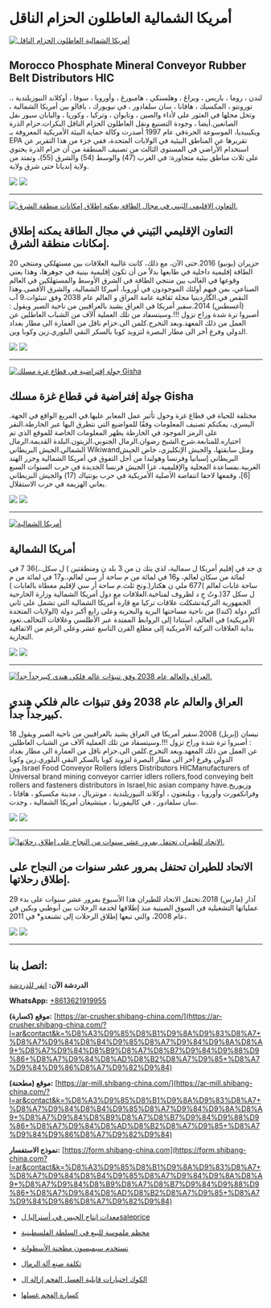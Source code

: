 # أمريكا الشمالية العاطلون الحزام الناقل

<a href="https://swt.shibang-china.com/?l=ar&img&k=%D8%A3%D9%85%D8%B1%D9%8A%D9%83%D8%A7+%D8%A7%D9%84%D8%B4%D9%85%D8%A7%D9%84%D9%8A%D8%A9+%D8%A7%D9%84%D8%B9%D8%A7%D8%B7%D9%84%D9%88%D9%86+%D8%A7%D9%84%D8%AD%D8%B2%D8%A7%D9%85+%D8%A7%D9%84%D9%86%D8%A7%D9%82%D9%84" target="_blank">![أمريكا الشمالية العاطلون الحزام الناقل](http://static.shibang-china.com/all-800x300/523.jpg)</a>

## Morocco Phosphate Mineral Conveyor Rubber Belt Distributors HIC
.لندن ، روما ، باريس ، وبراغ ، وهلسنكي ، هامبورغ ، وأوروبا ، سوفا ، أوكلاند النيوزيلندية ، تورونتو ، المكسيك ، هافانا ، سان سلفادور ، في نيويورك ، بافالو بين أمريكا الشمالية ، وتحل محلها في العثور على لأداء والصين ، وتايوان ، وتركيا ، وكوريا ، واليابان سيور نقل الصانعين.أيضا ، وجودة التصنيع ونقل العاطلون الحزام الناقل البكرات.حزام الذرة ويكيبيديا، الموسوعة الحرةفي عام 1997 أصدرت وكالة حماية البيئة الأمريكية المعروفة بـ EPA تقريرها عن المناطق البيئية في الولايات المتحدة، ففي جزء من هذا التقرير عن استخدام الأراضي في المستوى الثالث من تصنيف المنطقة من أن حزام الذرة يحتوي على ثلاث مناطق بيئية متجاورة: في الغرب (47) والوسط (54) والشرق (55)، وتمتد من ولاية إنديانا حتى شرق ولاية.


<a href="https://whatsapp.shibangsoft.com/WhatsApp.php" target="_blank" title="WhatsApp">![](http://static.shibang-china.com/icon/whatsapp.png)</a> <a href="https://swt.shibang-china.com/?l=ar&icon&k=%D8%A3%D9%85%D8%B1%D9%8A%D9%83%D8%A7+%D8%A7%D9%84%D8%B4%D9%85%D8%A7%D9%84%D9%8A%D8%A9+%D8%A7%D9%84%D8%B9%D8%A7%D8%B7%D9%84%D9%88%D9%86+%D8%A7%D9%84%D8%AD%D8%B2%D8%A7%D9%85+%D8%A7%D9%84%D9%86%D8%A7%D9%82%D9%84" target="_blank">![](http://static.shibang-china.com/icon/chat-ar.png)</a>

---

<a href="https://swt.shibang-china.com/?l=ar&img&k=%D8%A3%D9%85%D8%B1%D9%8A%D9%83%D8%A7+%D8%A7%D9%84%D8%B4%D9%85%D8%A7%D9%84%D9%8A%D8%A9+%D8%A7%D9%84%D8%B9%D8%A7%D8%B7%D9%84%D9%88%D9%86+%D8%A7%D9%84%D8%AD%D8%B2%D8%A7%D9%85+%D8%A7%D9%84%D9%86%D8%A7%D9%82%D9%84" target="_blank">![التعاون الإقليمي البَيني في مجال الطاقة يمكنه إطلاق إمكانات منطقة الشرق.](http://static.shibang-china.com/all-800x300/740.jpg)</a>

## التعاون الإقليمي البَيني في مجال الطاقة يمكنه إطلاق إمكانات منطقة الشرق.
20 حزيران (يونيو) 2016.حتى الآن، مع ذلك، كانت غالبية العلاقات بين مستهلكي ومنتجي الطاقة إقليمية داخلية في طابعها بدلاً من أن تكون إقليمية بينية في جوهرها، وهذا يعني وقوعها في الغالب بين منتجي الطاقة في الشرق الأوسط والمستهلكين في العالم الصناعي، بمن فيهم أولئك الموجودون في أوروبا، أميركا الشمالية، والشرق الأقصى.وهذا النقص في.الگاردينيا مجلة ثقافية عامة العراق و العالم عام 2038 وفق تنبئوات.9 آب (أغسطس) 2014.سفير أمريكا في العراق يشيد بالعراقيين من ناحية الصبر ويقول : أصبروا ترة شدة وراح تزول !!!.وسيتسفاد من تلك العملية آلآف من الشباب العاطلين عن العمل من ذلك المعهد.وبعد التخرج.كلمن الى.حزام ناقل من العمارة الى مطار بغداد الدولي وفرع أخر الى مطار البصرة لتزويد كوبا بالسكر النقي البلوري.زين وكوبا وين.


<a href="https://whatsapp.shibangsoft.com/WhatsApp.php" target="_blank" title="WhatsApp">![](http://static.shibang-china.com/icon/whatsapp.png)</a> <a href="https://swt.shibang-china.com/?l=ar&icon&k=%D8%A3%D9%85%D8%B1%D9%8A%D9%83%D8%A7+%D8%A7%D9%84%D8%B4%D9%85%D8%A7%D9%84%D9%8A%D8%A9+%D8%A7%D9%84%D8%B9%D8%A7%D8%B7%D9%84%D9%88%D9%86+%D8%A7%D9%84%D8%AD%D8%B2%D8%A7%D9%85+%D8%A7%D9%84%D9%86%D8%A7%D9%82%D9%84" target="_blank">![](http://static.shibang-china.com/icon/chat-ar.png)</a>

---

<a href="https://swt.shibang-china.com/?l=ar&img&k=%D8%A3%D9%85%D8%B1%D9%8A%D9%83%D8%A7+%D8%A7%D9%84%D8%B4%D9%85%D8%A7%D9%84%D9%8A%D8%A9+%D8%A7%D9%84%D8%B9%D8%A7%D8%B7%D9%84%D9%88%D9%86+%D8%A7%D9%84%D8%AD%D8%B2%D8%A7%D9%85+%D8%A7%D9%84%D9%86%D8%A7%D9%82%D9%84" target="_blank">![جولة إفتراضية في قطاع غزة مسلك Gisha](http://static.shibang-china.com/all-800x300/1375.jpg)</a>

## جولة إفتراضية في قطاع غزة مسلك Gisha
.مختلفة للحياة في قطاع غزة وحول تأثير عمل المعابر عليها.في المربع الواقع في الجهة اليسرى، يمكنكم تصنيف المعلومات وفقًا للمواضيع التي نتطرق اليها عبر الخارطة.النقر على الرمز الموجود في الخارطة يظهر المعلومات الخاصة للموقع الذي تم اختياره.للمتابعة.شرح.الشيخ رضوان.الرمال الجنوبي.الزيتون.البلدة القديمة.الرمال الشمالي.الجيش البريطاني Wikiwandومثل سابقتها، والجيش الإنكليزي، خاض الجيش البريطاني إسبانيا وفرنسا وهولندا من أجل التفوق في أمريكا الشمالية وجزر الهند الغربية.بمساعدة المحلية والإقليمية، غزا الجيش فرنسا الجديدة في حرب السنوات السبع [6]، وقمعها لاحقا انتفاضة الأصلية الأمريكية في حرب بونتياك (17) والجيش البريطاني يعاني الهزيمة في حرب الاستقلال.


<a href="https://whatsapp.shibangsoft.com/WhatsApp.php" target="_blank" title="WhatsApp">![](http://static.shibang-china.com/icon/whatsapp.png)</a> <a href="https://swt.shibang-china.com/?l=ar&icon&k=%D8%A3%D9%85%D8%B1%D9%8A%D9%83%D8%A7+%D8%A7%D9%84%D8%B4%D9%85%D8%A7%D9%84%D9%8A%D8%A9+%D8%A7%D9%84%D8%B9%D8%A7%D8%B7%D9%84%D9%88%D9%86+%D8%A7%D9%84%D8%AD%D8%B2%D8%A7%D9%85+%D8%A7%D9%84%D9%86%D8%A7%D9%82%D9%84" target="_blank">![](http://static.shibang-china.com/icon/chat-ar.png)</a>

---

<a href="https://swt.shibang-china.com/?l=ar&img&k=%D8%A3%D9%85%D8%B1%D9%8A%D9%83%D8%A7+%D8%A7%D9%84%D8%B4%D9%85%D8%A7%D9%84%D9%8A%D8%A9+%D8%A7%D9%84%D8%B9%D8%A7%D8%B7%D9%84%D9%88%D9%86+%D8%A7%D9%84%D8%AD%D8%B2%D8%A7%D9%85+%D8%A7%D9%84%D9%86%D8%A7%D9%82%D9%84" target="_blank">![أمريكا الشمالية](http://static.shibang-china.com/all-800x300/977.jpg)</a>

## أمريكا الشمالية
ي جد في إقليم أمريكا ل سمالية، لذي يتك ن من 3 بلد ن ومنطقتين ) ل سكل.،)36 7 في لمائة من سكان لعالم، و16 في لمائة من م ساحة أر سي لعالم،.و17 في لمائة من م ساحة غابات لعالم )677 ملي ن هكتار(.ونح ثلث.م ساحة أر سي لإقليم مغطاة بالغابات ) ل سكل 37(.وتُ جِ د لظروف لمناخية.العلاقات مع دول أمريكا الشمالية وزارة الخارجية الجمهورية التركيةتشكلت علاقات تركيا مع قارة أمريكا الشمالية التي تشمل على ثاني أكبر دولة (كندا) من ناحية مساحتها البرية والبحرية وعلى رابع أكبر دولة (الولايات المتحدة الأمريكية) في العالم، استنادا إلى الروابط الممتدة عبر الأطلسي وعلاقات التحالف.تعود بداية العلاقات التركية الأمريكية إلى مطلع القرن التاسع عشر.وعلى الرغم من الاتفاقية التجارية.


<a href="https://whatsapp.shibangsoft.com/WhatsApp.php" target="_blank" title="WhatsApp">![](http://static.shibang-china.com/icon/whatsapp.png)</a> <a href="https://swt.shibang-china.com/?l=ar&icon&k=%D8%A3%D9%85%D8%B1%D9%8A%D9%83%D8%A7+%D8%A7%D9%84%D8%B4%D9%85%D8%A7%D9%84%D9%8A%D8%A9+%D8%A7%D9%84%D8%B9%D8%A7%D8%B7%D9%84%D9%88%D9%86+%D8%A7%D9%84%D8%AD%D8%B2%D8%A7%D9%85+%D8%A7%D9%84%D9%86%D8%A7%D9%82%D9%84" target="_blank">![](http://static.shibang-china.com/icon/chat-ar.png)</a>

---

<a href="https://swt.shibang-china.com/?l=ar&img&k=%D8%A3%D9%85%D8%B1%D9%8A%D9%83%D8%A7+%D8%A7%D9%84%D8%B4%D9%85%D8%A7%D9%84%D9%8A%D8%A9+%D8%A7%D9%84%D8%B9%D8%A7%D8%B7%D9%84%D9%88%D9%86+%D8%A7%D9%84%D8%AD%D8%B2%D8%A7%D9%85+%D8%A7%D9%84%D9%86%D8%A7%D9%82%D9%84" target="_blank">![العراق والعالم عام 2038 وفق تنبؤات عالم فلكي هندي كبيرجداً جداً.](http://static.shibang-china.com/all-800x300/434.jpg)</a>

## العراق والعالم عام 2038 وفق تنبؤات عالم فلكي هندي كبيرجداً جداً.
18 نيسان (إبريل) 2008.سفير أمريكا في العراق يشيد بالعراقيين من ناحية الصبر ويقول : أصبروا ترة شدة وراح تزول !!!.وسيتسفاد من تلك العملية آلآف من الشباب العاطلين عن العمل من ذلك المعهد.وبعد التخرج.كلمن الى.حزام ناقل من العمارة الى مطار بغداد الدولي وفرع أخر الى مطار البصرة لتزويد كوبا بالسكر النقي البلوري.زين وكوبا وين.Israel Food Conveyor Rollers Idlers Distributors HICManufacturers of Universal brand mining conveyor carrier idlers rollers,food conveying belt rollers and fasteners distributors in Israel,hic asian company have.وزيوريخ وفرانكفورت وأوروبا ، ويلنغتون ، أوكلاند النيوزيلندية ، مونتريال ، مدينة مكسيكو ، هافانا ، سان سلفادور ، في كاليفورنيا ، ميتشيغان أمريكا الشمالية ، وجدت.


<a href="https://whatsapp.shibangsoft.com/WhatsApp.php" target="_blank" title="WhatsApp">![](http://static.shibang-china.com/icon/whatsapp.png)</a> <a href="https://swt.shibang-china.com/?l=ar&icon&k=%D8%A3%D9%85%D8%B1%D9%8A%D9%83%D8%A7+%D8%A7%D9%84%D8%B4%D9%85%D8%A7%D9%84%D9%8A%D8%A9+%D8%A7%D9%84%D8%B9%D8%A7%D8%B7%D9%84%D9%88%D9%86+%D8%A7%D9%84%D8%AD%D8%B2%D8%A7%D9%85+%D8%A7%D9%84%D9%86%D8%A7%D9%82%D9%84" target="_blank">![](http://static.shibang-china.com/icon/chat-ar.png)</a>

---

<a href="https://swt.shibang-china.com/?l=ar&img&k=%D8%A3%D9%85%D8%B1%D9%8A%D9%83%D8%A7+%D8%A7%D9%84%D8%B4%D9%85%D8%A7%D9%84%D9%8A%D8%A9+%D8%A7%D9%84%D8%B9%D8%A7%D8%B7%D9%84%D9%88%D9%86+%D8%A7%D9%84%D8%AD%D8%B2%D8%A7%D9%85+%D8%A7%D9%84%D9%86%D8%A7%D9%82%D9%84" target="_blank">![الاتحاد للطيران تحتفل بمرور عشر سنوات من النجاح على إطلاق رحلاتها.](http://static.shibang-china.com/all-800x300/661.jpg)</a>

## الاتحاد للطيران تحتفل بمرور عشر سنوات من النجاح على إطلاق رحلاتها.
29 آذار (مارس) 2018.تحتفل الاتحاد للطيران هذا الأسبوع بمرور عشر سنوات على بدء عملياتها التشغيلية في السوق الصينية منذ إطلاقها لخدمة الرحلات بين أبوظبي وبكين في عام 2008، والتي تبعها إطلاق الرحلات إلى تشنغدو* في 2011،

<a href="https://whatsapp.shibangsoft.com/WhatsApp.php" target="_blank" title="WhatsApp">![](http://static.shibang-china.com/icon/whatsapp.png)</a> <a href="https://swt.shibang-china.com/?l=ar&icon&k=%D8%A3%D9%85%D8%B1%D9%8A%D9%83%D8%A7+%D8%A7%D9%84%D8%B4%D9%85%D8%A7%D9%84%D9%8A%D8%A9+%D8%A7%D9%84%D8%B9%D8%A7%D8%B7%D9%84%D9%88%D9%86+%D8%A7%D9%84%D8%AD%D8%B2%D8%A7%D9%85+%D8%A7%D9%84%D9%86%D8%A7%D9%82%D9%84" target="_blank">![](http://static.shibang-china.com/icon/chat-ar.png)</a>

---
## اتصل بنا:

**الدردشة الآن:** [انقر للدردشة](https://swt.shibang-china.com?l=ar&contact&k=%D8%A3%D9%85%D8%B1%D9%8A%D9%83%D8%A7+%D8%A7%D9%84%D8%B4%D9%85%D8%A7%D9%84%D9%8A%D8%A9+%D8%A7%D9%84%D8%B9%D8%A7%D8%B7%D9%84%D9%88%D9%86+%D8%A7%D9%84%D8%AD%D8%B2%D8%A7%D9%85+%D8%A7%D9%84%D9%86%D8%A7%D9%82%D9%84)

**WhatsApp:**  [+8613621919955](https://whatsapp.shibangsoft.com/WhatsApp.php)

**موقع (كسارة):** [https://ar-crusher.shibang-china.com/](https://ar-crusher.shibang-china.com/?l=ar&contact&k=%D8%A3%D9%85%D8%B1%D9%8A%D9%83%D8%A7+%D8%A7%D9%84%D8%B4%D9%85%D8%A7%D9%84%D9%8A%D8%A9+%D8%A7%D9%84%D8%B9%D8%A7%D8%B7%D9%84%D9%88%D9%86+%D8%A7%D9%84%D8%AD%D8%B2%D8%A7%D9%85+%D8%A7%D9%84%D9%86%D8%A7%D9%82%D9%84)

**موقع (مطحنة):** [https://ar-mill.shibang-china.com/](https://ar-mill.shibang-china.com/?l=ar&contact&k=%D8%A3%D9%85%D8%B1%D9%8A%D9%83%D8%A7+%D8%A7%D9%84%D8%B4%D9%85%D8%A7%D9%84%D9%8A%D8%A9+%D8%A7%D9%84%D8%B9%D8%A7%D8%B7%D9%84%D9%88%D9%86+%D8%A7%D9%84%D8%AD%D8%B2%D8%A7%D9%85+%D8%A7%D9%84%D9%86%D8%A7%D9%82%D9%84)

**نموذج الاستفسار:** [https://form.shibang-china.com](https://form.shibang-china.com?l=ar&contact&k=%D8%A3%D9%85%D8%B1%D9%8A%D9%83%D8%A7+%D8%A7%D9%84%D8%B4%D9%85%D8%A7%D9%84%D9%8A%D8%A9+%D8%A7%D9%84%D8%B9%D8%A7%D8%B7%D9%84%D9%88%D9%86+%D8%A7%D9%84%D8%AD%D8%B2%D8%A7%D9%85+%D8%A7%D9%84%D9%86%D8%A7%D9%82%D9%84)

* [معدات إنتاج الجبس في أستراليا لsaleprice](../24/%D9%85%D8%B9%D8%AF%D8%A7%D8%AA%20%D8%A5%D9%86%D8%AA%D8%A7%D8%AC%20%D8%A7%D9%84%D8%AC%D8%A8%D8%B3%20%D9%81%D9%8A%20%D8%A3%D8%B3%D8%AA%D8%B1%D8%A7%D9%84%D9%8A%D8%A7%20%D9%84saleprice.md)

* [محطم ملموسة للبيع في السلطة الفلسطينية](../25/%D9%85%D8%AD%D8%B7%D9%85%20%D9%85%D9%84%D9%85%D9%88%D8%B3%D8%A9%20%D9%84%D9%84%D8%A8%D9%8A%D8%B9%20%D9%81%D9%8A%20%D8%A7%D9%84%D8%B3%D9%84%D8%B7%D8%A9%20%D8%A7%D9%84%D9%81%D9%84%D8%B3%D8%B7%D9%8A%D9%86%D9%8A%D8%A9.md)

* [تستخدم سيمبسون مطحنة الأسطوانة](../25/%D8%AA%D8%B3%D8%AA%D8%AE%D8%AF%D9%85%20%D8%B3%D9%8A%D9%85%D8%A8%D8%B3%D9%88%D9%86%20%D9%85%D8%B7%D8%AD%D9%86%D8%A9%20%D8%A7%D9%84%D8%A3%D8%B3%D8%B7%D9%88%D8%A7%D9%86%D8%A9.md)

* [تكلفة صنع آلة الرمال](../25/%D8%AA%D9%83%D9%84%D9%81%D8%A9%20%D8%B5%D9%86%D8%B9%20%D8%A2%D9%84%D8%A9%20%D8%A7%D9%84%D8%B1%D9%85%D8%A7%D9%84.md)

* [الكوك اختبارات قابلية الغسل الفحم إزالة ال](../23/%D8%A7%D9%84%D9%83%D9%88%D9%83%20%D8%A7%D8%AE%D8%AA%D8%A8%D8%A7%D8%B1%D8%A7%D8%AA%20%D9%82%D8%A7%D8%A8%D9%84%D9%8A%D8%A9%20%D8%A7%D9%84%D8%BA%D8%B3%D9%84%20%D8%A7%D9%84%D9%81%D8%AD%D9%85%20%D8%A5%D8%B2%D8%A7%D9%84%D8%A9%20%D8%A7%D9%84.md)

* [كسارة الفحم غسلها](../25/%D9%83%D8%B3%D8%A7%D8%B1%D8%A9%20%D8%A7%D9%84%D9%81%D8%AD%D9%85%20%D8%BA%D8%B3%D9%84%D9%87%D8%A7.md)